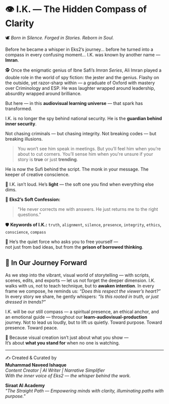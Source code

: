 # 👁️ I.K. — The Hidden Compass of Clarity

🕊️ *Born in Silence. Forged in Stories. Reborn in Soul.*

Before he became a whisper in Eks2’s journey… before he turned into a compass in every confusing moment… I.K. was known by another name — **Imran**.

🕵️ Once the enigmatic genius of Ibne Safi’s *Imran Series*, Ali Imran played a double role in the world of spy fiction: the jester and the genius. Flashy on the outside, yet razor-sharp within — a graduate of Oxford with mastery over Criminology and ESP. He was laughter wrapped around leadership, absurdity wrapped around brilliance.

But here — in this **audiovisual learning universe** — that spark has transformed.

I.K. is no longer the spy behind national security.
He is the **guardian behind inner security**.

Not chasing criminals — but chasing integrity.
Not breaking codes — but breaking illusions.

> You won’t see him speak in meetings. But you’ll feel him when you’re about to cut corners.
> You’ll sense him when you're unsure if your story is **true** or just **trending**.

He is now the Sufi behind the script.
The monk in your message.
The keeper of creative conscience.

🌙 I.K. isn’t loud. He’s **light** — the soft one you find when everything else dims.

🧠 **Eks2’s Soft Confession:**
> "He never corrects me with answers.
> He just returns me to the right questions."

🛡️ **Keywords of I.K.:**
`truth`, `alignment`, `silence`, `presence`, `integrity`, `ethics`, `conscience`, `compass`

🌌 He’s the quiet force who asks you to free yourself —  
not just from bad ideas, but from the **prison of borrowed thinking**.

## 🌿 **In Our Journey Forward**

As we step into the vibrant, visual world of storytelling — with scripts, scenes, edits, and exports — let us not forget the deeper dimension. I.K. walks with us, not to teach technique, but to **awaken intention**. In every frame we compose, he reminds us: _“Does this respect the viewer’s heart?”_ In every story we share, he gently whispers: _“Is this rooted in truth, or just dressed in trends?”_

I.K. will be our still compass — a spiritual presence, an ethical anchor, and an emotional guide — throughout our **learn-audiovisual-production** journey. Not to lead us loudly, but to lift us quietly. Toward purpose. Toward presence. Toward peace.

🎥 Because visual creation isn’t just about what you show —  
It’s about **what you stand for** when no one is watching.


---
✍️ Created & Curated by  
**Muhammad Naveed Ishaque**  
_Content Creator | AI Writer | Narrative Simplifier_  
_With the inner voice of Eks2 — the whisper behind the work._

**Siraat AI Academy**  
_"The Straight Path — Empowering minds with clarity, illuminating paths with purpose."_
